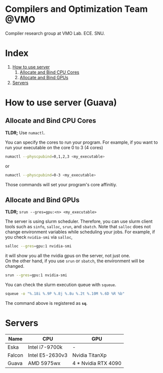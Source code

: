 # Compilers and Optimization Team @VMO
Compiler research group at VMO Lab. ECE. SNU.

# Index
1. [How to use server](#how-to-use-server-guava)
    1. [Allocate and Bind CPU Cores](#allocate-and-bind-cpu-cores)
    2. [Allocate and Bind GPUs](#allocate-and-bind-gpus)
2. [Servers](#servers)

# How to use server (Guava)
## Allocate and Bind CPU Cores
**TLDR;** Use `numactl`.  

You can specify the cores to run your program.
For example, if you want to run your executable on the core 0 to 3 (4 cores)
```bash
numactl --physcpubind=0,1,2,3 <my_executable>
```
or
```bash
numactl --physcpubind=0-3 <my_executable>
```

Those commands will set your program's core affinitiy.

## Allocate and Bind GPUs
**TLDR;** `srun --gres=gpu:<n> <my_executable>`  

The server is using slurm scheduler.
Therefore, you can use slurm client tools such as `sinfo`, `salloc`, `srun`, and `sbatch`.
Note that `salloc` does not change environment variables while scheduling your jobs.
For example, if you check `nvidia-smi` via `salloc`,
```bash
salloc --gres=gpu:1 nvidia-smi
```
it will show you all the nvidia gpus on the server, not just one.  
On the other hand, if you use `srun` or `sbatch`, the environment will be changed.
```bash
srun --gres=gpu:1 nvidia-smi
```

You can check the slurm execution queue with `squeue`.
```bash
squeue -o "%.18i %.9P %.8j %.8u %.2t %.10M %.6D %R %b"
```
The command above is registered as **`sq`**.

# Servers
|Name|CPU|GPU|
|---|---|---|
|Eska|Intel i7-9700k|-|
|Falcon|Intel E5-2630v3|Nvidia TitanXp|
|Guava|AMD 5975wx|4 * Nvidia RTX 4090|

